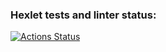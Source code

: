 ### Hexlet tests and linter status:
[![Actions Status](https://github.com/shelestova-a/frontend-project-11/workflows/hexlet-check/badge.svg)](https://github.com/shelestova-a/frontend-project-11/actions)
